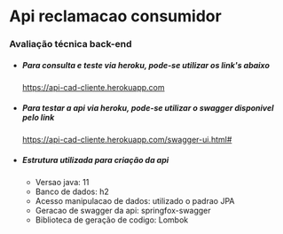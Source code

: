 # Api reclamacao consumidor
### Avaliação técnica back-end 

- ##### Para consulta e teste via heroku, pode-se utilizar os link's abaixo
    https://api-cad-cliente.herokuapp.com

- ##### Para testar a api via heroku, pode-se utilizar o swagger disponivel pelo link 
    https://api-cad-cliente.herokuapp.com/swagger-ui.html#

- ##### Estrutura utilizada para criação da api
    * Versao java: 11 
    * Banco de dados: h2
    * Acesso manipulacao de dados: utilizado o padrao JPA
    * Geracao de swagger da api: springfox-swagger
    * Biblioteca de geração de codigo: Lombok
